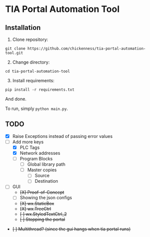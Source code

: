 # TIA Portal Automation Tool

## Installation

1. Clone repository:

```
git clone https://github.com/chickenness/tia-portal-automation-tool.git
```

2. Change directory:

```
cd tia-portal-automation-tool
```

3. Install requirements:

```
pip install -r requirements.txt
```

And done.

To run, simply `python main.py`.

## TODO

- [X] Raise Exceptions instead of passing error values
- [ ] Add more keys
  - [X] PLC Tags
  - [X] Network addresses
  - [ ] Program Blocks
    - [ ] Global library path
    - [ ] Master copies
      - [ ] Source
      - [ ] Destination
- [ ] GUI
  - ~~[X] Proof-of-Concept~~
  - [ ] Showing the json configs
  - ~~[X] wx.StaticBox~~
  - ~~[X] wx.TreeCtrl~~
  - ~~[ ] wx.StyledTextCtrl_2~~
  - ~~[ ] Stopping the portal~~
- ~~[ ] Multithread? (since the gui hangs when tia portal runs)~~

